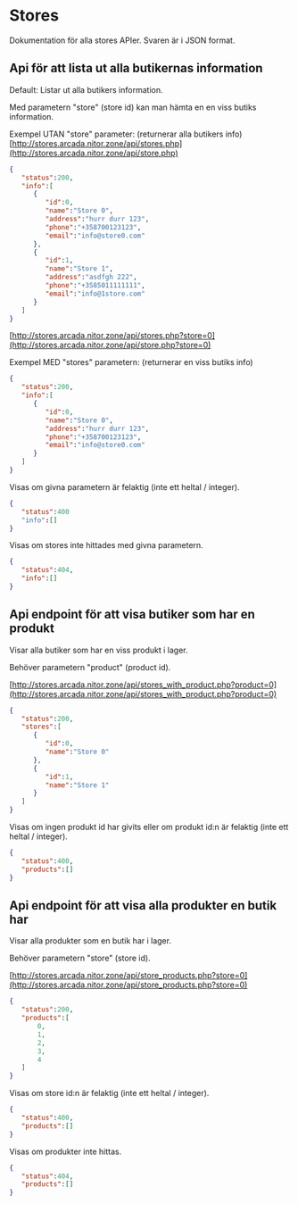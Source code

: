# Stores

Dokumentation för alla stores APIer. Svaren är i JSON format.


## Api för att lista ut alla butikernas information

Default: Listar ut alla butikers information.

Med parametern "store" (store id) kan man hämta en en viss butiks information.


Exempel UTAN "store" parameter: (returnerar alla butikers info)
[http://stores.arcada.nitor.zone/api/stores.php](http://stores.arcada.nitor.zone/api/store.php)

```JSON
{  
   "status":200,
   "info":[
      {  
         "id":0,
         "name":"Store 0",
         "address":"hurr durr 123",
         "phone":"+358700123123",
         "email":"info@store0.com"
      },
      {  
         "id":1,
         "name":"Store 1",
         "address":"asdfgh 222",
         "phone":"+3585011111111",
         "email":"info@1store.com"
      }
   ]
}
```


[http://stores.arcada.nitor.zone/api/stores.php?store=0](http://stores.arcada.nitor.zone/api/store.php?store=0)

Exempel MED "stores" parametern: (returnerar en viss butiks info)

```JSON
{  
   "status":200,
   "info":[
      {  
         "id":0,
         "name":"Store 0",
         "address":"hurr durr 123",
         "phone":"+358700123123",
         "email":"info@store0.com"
      }
   ]
}
```

Visas om givna parametern är felaktig (inte ett heltal / integer).


```JSON
{  
   "status":400
   "info":[]
}
```

Visas om stores inte hittades med givna parametern.

```JSON
{  
   "status":404,
   "info":[]
}
```

## Api endpoint för att visa butiker som har en produkt

Visar alla butiker som har en viss produkt i lager.

Behöver parametern "product" (product id).

[http://stores.arcada.nitor.zone/api/stores_with_product.php?product=0](http://stores.arcada.nitor.zone/api/stores_with_product.php?product=0)
```JSON
{  
   "status":200,
   "stores":[  
      {  
         "id":0,
         "name":"Store 0"
      },
      {  
         "id":1,
         "name":"Store 1"
      }
   ]
}
```

Visas om ingen produkt id har givits eller om produkt id:n är felaktig (inte ett heltal / integer).

```JSON
{  
   "status":400,
   "products":[]
}
```

## Api endpoint för att visa alla produkter en butik har

Visar alla produkter som en butik har i lager.

Behöver parametern "store" (store id).

[http://stores.arcada.nitor.zone/api/store_products.php?store=0](http://stores.arcada.nitor.zone/api/store_products.php?store=0)
```JSON
{  
   "status":200,
   "products":[  
       0,
       1,
       2,
       3,
       4
   ]
}
```

Visas om store id:n är felaktig (inte ett heltal / integer).

```JSON
{  
   "status":400,
   "products":[]
}
```

Visas om produkter inte hittas.

```JSON
{  
   "status":404,
   "products":[]
}
```
